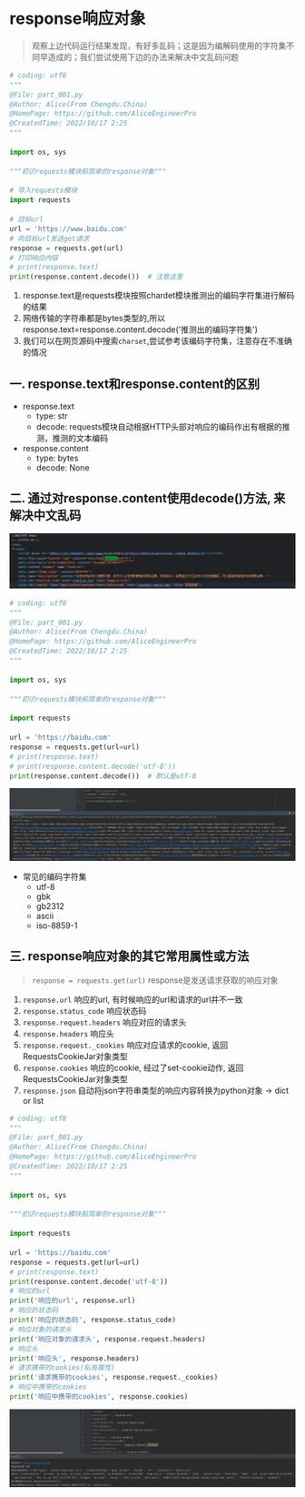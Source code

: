 # response响应对象

> 观察上边代码运行结果发现，有好多乱码；这是因为编解码使用的字符集不同早造成的；我们尝试使用下边的办法来解决中文乱码问题

```python
# coding: utf8
""" 
@File: part_001.py
@Author: Alice(From Chengdu.China)
@HomePage: https://github.com/AliceEngineerPro
@CreatedTime: 2022/10/17 2:25
"""

import os, sys

"""初识requests模块和简单的response对象"""

# 导入requests模块
import requests 

# 目标url
url = 'https://www.baidu.com' 
# 向目标url发送get请求
response = requests.get(url)
# 打印响应内容
# print(response.text)
print(response.content.decode())  # 注意这里
```

1. response.text是requests模块按照chardet模块推测出的编码字符集进行解码的结果
2. 网络传输的字符串都是bytes类型的,所以response.text=response.content.decode('推测出的编码字符集')
3. 我们可以在网页源码中搜索`charset`,尝试参考该编码字符集，注意存在不准确的情况

## 一. response.text和response.content的区别

- response.text
  - type: str
  - decode: requests模块自动根据HTTP头部对响应的编码作出有根据的推测，推测的文本编码
- response.content
  - type: bytes
  - decode: None

## 二. 通过对response.content使用decode()方法, 来解决中文乱码

![image-20221017040141808](./static/images/image-20221017040141808.png) 

```python
# coding: utf8
""" 
@File: part_001.py
@Author: Alice(From Chengdu.China)
@HomePage: https://github.com/AliceEngineerPro
@CreatedTime: 2022/10/17 2:25
"""

import os, sys

"""初识requests模块和简单的response对象"""

import requests

url = 'https://baidu.com'
response = requests.get(url=url)
# print(response.text)
# print(response.content.decode('utf-8'))
print(response.content.decode())  # 默认是utf-8
```

![image-20221017040251949](./static/images/image-20221017040251949.png) 

- 常见的编码字符集
  - utf-8
  - gbk
  - gb2312
  - ascii
  - iso-8859-1

## 三. response响应对象的其它常用属性或方法

> `response = requests.get(url)` response是发送请求获取的响应对象

1.  `response.url` 响应的url, 有时候响应的url和请求的url并不一致
2.  `response.status_code` 响应状态码
3.  `response.request.headers` 响应对应的请求头
4.  `response.headers` 响应头
5.  `response.request._cookies` 响应对应请求的cookie, 返回RequestsCookieJar对象类型
6.  `response.cookies` 响应的cookie, 经过了set-cookie动作, 返回RequestsCookieJar对象类型
7.  `response.json` 自动将json字符串类型的响应内容转换为python对象 -> dict or list

```python
# coding: utf8
""" 
@File: part_001.py
@Author: Alice(From Chengdu.China)
@HomePage: https://github.com/AliceEngineerPro
@CreatedTime: 2022/10/17 2:25
"""

import os, sys

"""初识requests模块和简单的response对象"""

import requests

url = 'https://baidu.com'
response = requests.get(url=url)
# print(response.text)
print(response.content.decode('utf-8'))
# 响应的url
print('响应的url', response.url)
# 响应的状态码
print('响应的状态码', response.status_code)
# 响应对象的请求头
print('响应对象的请求头', response.request.headers)
# 响应头
print('响应头', response.headers)
# 请求携带的cookies(私有属性)
print('请求携带的cookies', response.request._cookies)
# 响应中携带的cookies
print('响应中携带的cookies', response.cookies)
```

![image-20221017041613165](./static/images/image-20221017041613165.png) 



